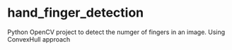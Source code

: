 # hand_finger_detection
Python OpenCV project to detect the numger of fingers in an image. Using ConvexHull approach
